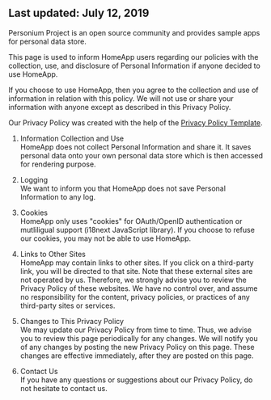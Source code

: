 ## Last updated: July 12, 2019  
Personium Project is an open source community and provides sample apps for personal data store.  

This page is used to inform HomeApp users regarding our policies with the collection, use, and disclosure of Personal Information if anyone decided to use HomeApp.  

If you choose to use HomeApp, then you agree to the collection and use of information in relation with this policy. We will not use or share your information with anyone except as described in this Privacy Policy.  

Our Privacy Policy was created with the help of the [Privacy Policy Template](https://www.privacypolicytemplate.net).  

1. Information Collection and Use  
HomeApp does not collect Personal Information and share it. It saves personal data onto your own personal data store which is then accessed for rendering purpose.  

1. Logging  
We want to inform you that HomeApp does not save Personal Information to any log.  

1. Cookies  
HomeApp only uses "cookies" for OAuth/OpenID authentication or mutliligual support (i18next JavaScript library). If you choose to refuse our cookies, you may not be able to use HomeApp.  

1. Links to Other Sites  
HomeApp may contain links to other sites. If you click on a third-party link, you will be directed to that site. Note that these external sites are not operated by us. Therefore, we strongly advise you to review the Privacy Policy of these websites. We have no control over, and assume no responsibility for the content, privacy policies, or practices of any third-party sites or services.  

1. Changes to This Privacy Policy  
We may update our Privacy Policy from time to time. Thus, we advise you to review this page periodically for any changes. We will notify you of any changes by posting the new Privacy Policy on this page. These changes are effective immediately, after they are posted on this page.  

1. Contact Us  
If you have any questions or suggestions about our Privacy Policy, do not hesitate to contact us.  